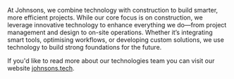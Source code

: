 At Johnsons, we combine technology with construction to build smarter, more efficient projects. While our core focus is on construction, we leverage innovative technology to enhance everything we do—from project management and design to on-site operations. Whether it’s integrating smart tools, optimising workflows, or developing custom solutions, we use technology to build strong foundations for the future.

If you'd like to read more about our technologies team you can visit our website [johnsons.tech](https://johnsons.tech).
